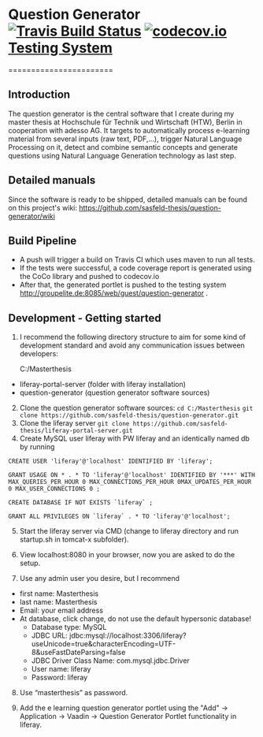 [travis-image]: https://travis-ci.org/sasfeld-thesis/question-generator.svg?branch=master
[travis-url]: https://travis-ci.org/sasfeld-thesis/question-generator
[codecov-image]: https://codecov.io/gh/sasfeld-thesis/question-generator/coverage.svg?branch=master
[codecov-url]: https://codecov.io/gh/sasfeld-thesis/question-generator?branch=master
[codecov-report]: https://codecov.io/gh/sasfeld-thesis/question-generator/branch.svg?branch=master

# Question Generator [![Travis Build Status][travis-image]][travis-url] [![codecov.io][codecov-image]][codecov-url] [Testing System](http://groupelite.de:8085/web/guest/question-generator)
=======================

Introduction
------------

The question generator is the central software that I create during my master thesis at Hochschule für Technik und Wirtschaft (HTW), Berlin in cooperation with adesso AG. It targets to automatically process e-learning material from several inputs (raw text, PDF,...), trigger Natural Language Processing on it, detect and combine semantic concepts and generate questions using Natural Language Generation technology as last step.

Detailed manuals
------------

Since the software is ready to be shipped, detailed manuals can be found on this project's wiki: https://github.com/sasfeld-thesis/question-generator/wiki 

Build Pipeline
------------

- A push will trigger a build on Travis CI which uses maven to run all tests.
- If the tests were successful, a code coverage report is generated using the CoCo library and pushed to codecov.io
- After that, the generated portlet is pushed to the testing system http://groupelite.de:8085/web/guest/question-generator .

Development - Getting started
------------

1. I recommend the following directory structure to aim for some kind of development standard and avoid any communication issues between developers:

	C:/Masterthesis
  - liferay-portal-server (folder with liferay installation)
  - question-generator (question generator software sources)
2. Clone the question generator software sources:
	```cd C:/Masterthesis```
	```git clone https://github.com/sasfeld-thesis/question-generator.git```
3. Clone the liferay server
  ```git clone https://github.com/sasfeld-thesis/liferay-portal-server.git```
4. Create MySQL user liferay with PW liferay and an identically named db by running 

  ```CREATE USER 'liferay'@'localhost' IDENTIFIED BY 'liferay';```
  
  ```GRANT USAGE ON * . * TO 'liferay'@'localhost' IDENTIFIED BY '***' WITH MAX_QUERIES_PER_HOUR 0 MAX_CONNECTIONS_PER_HOUR 0MAX_UPDATES_PER_HOUR 0 MAX_USER_CONNECTIONS 0 ;```
  
  ```CREATE DATABASE IF NOT EXISTS `liferay` ;```
  
  ```GRANT ALL PRIVILEGES ON `liferay` . * TO 'liferay'@'localhost';```
  
5. Start the liferay server via CMD (change to liferay directory and run startup.sh in tomcat-x subfolder).

6. View localhost:8080 in your browser, now you are asked to do the setup.

7. Use any admin user you desire, but I recommend 
  - first name: Masterthesis
  - last name: Masterthesis
  - Email: your email address
  - At database, click change, do not use the default hypersonic database!
    - Database type: MySQL
    - JDBC URL: jdbc:mysql://localhost:3306/liferay?useUnicode=true&characterEncoding=UTF-8&useFastDateParsing=false
    - JDBC Driver Class Name: com.mysql.jdbc.Driver
    - User name: liferay
    - Password: liferay
    
8. Use “masterthesis” as password.

9. Add the e learning question generator portlet using the "Add" -> Application -> Vaadin -> Question Generator Portlet functionality in liferay.





